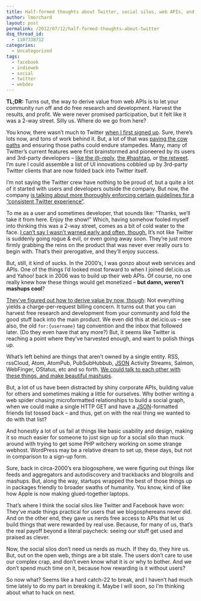 ```yaml
---
title: Half-formed thoughts about Twitter, social silos, web APIs, and mashups
author: lmorchard
layout: post
permalink: /2012/07/12/half-formed-thoughts-about-twitter
dsq_thread_id:
  - 1107338712
categories:
  - Uncategorized
tags:
  - facebook
  - indieweb
  - social
  - twitter
  - webdev
---
```

**TL;DR:** Turns out, the way to derive value from web APIs is to let your community run off and do free research and development. Harvest the results, and profit. We were never promised participation, but it felt like it was a 2-way street. Silly us. Where do we go from here?

<!--more-->

You know, there wasn&#8217;t much to Twitter [when I first signed up][1]. Sure, there&#8217;s lots now, and tons of work behind it. But, a lot of that was [paving the cow paths][2] and ensuring those paths could endure stampedes. Many, many of Twitter&#8217;s current features were first brainstormed and pioneered by its users and 3rd-party developers &#8211; [like the @-reply][3], [the #hashtag][4], or [the retweet][5]. I&#8217;m sure I could assemble a list of UI innovations cobbled up by 3rd-party Twitter clients that are now folded back into Twitter itself.

I&#8217;m not saying the Twitter crew have nothing to be proud of, but a quite a lot of it started with users and developers outside the company. But now, the company [is talking about more thoroughly enforcing certain guidelines for a &#8220;consistent Twitter experience&#8221;][6].

To me as a user and sometimes developer, that sounds like: &#8220;Thanks, we&#8217;ll take it from here. Enjoy the show!&#8221; Which, having somehow fooled myself into thinking this was a 2-way street, comes as a bit of cold water to the face. [I can&#8217;t say I wasn&#8217;t warned early and often, though.][7] It&#8217;s not like Twitter is suddenly going rogue & evil, or even going away soon. They&#8217;re just more firmly grabbing the reins on the product that was never ever really ours to begin with. That&#8217;s their prerogative, and they&#8217;ll enjoy success.

But, still, it kind of sucks. In the 2000&#8217;s, I was gonzo about web services and APIs. One of the things I&#8217;d looked most forward to when I joined del.icio.us and Yahoo! back in 2006 was to build up their web APIs. Of course, no one really knew how these things would get monetized &#8211; **but damn, weren&#8217;t mashups cool**?

[They&#8217;ve figured out how to derive value by now, though][8]: Not everything yields a charge-per-request billing concern. It turns out that you can harvest free research and development from your community and fold the good stuff back into the main product. We even did this at del.icio.us &#8211; see also, the old `for:{username}` tag convention and the inbox that followed later. (Do they even have that any more?) But, it seems like Twitter is reaching a point where they&#8217;ve harvested enough, and want to polish things up.

What&#8217;s left behind are things that aren&#8217;t owned by a single entity. RSS, rssCloud, Atom, AtomPub, PubSubHubbub, <a target="_blank" title="JSON" href="https://developer.mozilla.org/docs/JSON?utm_source=wordpress%20blog&utm_medium=content%20link&utm_campaign=promote%20mdn">JSON</a> Activity Streams, Salmon, WebFinger, OStatus, etc and so forth. [We could talk to each other with these things, and make beautiful mashups][9].

But, a lot of us have been distracted by shiny corporate APIs, building value for others and sometimes making a little for ourselves. Why bother writing a web spider chasing microformatted relationships to build a social graph, when we could make a single HTTP GET and have a <a target="_blank" title="JSON" href="https://developer.mozilla.org/docs/JSON?utm_source=wordpress%20blog&utm_medium=content%20link&utm_campaign=promote%20mdn">JSON</a>-formatted friends list tossed back &#8211; and thus, get on with the real thing we wanted to do with that list?

And honestly a lot of us fail at things like basic usability and design, making it so much easier for someone to just sign up for a social silo than muck around with trying to get some PHP witchery working on some strange webhost. WordPress may be a relative dream to set up, these days, but not in comparison to a sign-up form.

Sure, back in circa-2000&#8217;s era blogosphere, we were figuring out things like feeds and aggregators and autodiscovery and trackbacks and blogrolls and mashups. But, along the way, startups wrapped the best of those things up in packages friendly to broader swaths of humanity. You know, kind of like how Apple is now making glued-together laptops.

That&#8217;s where I think the social silos like Twitter and Facebook have won: They&#8217;ve made things practical for users that we blogosphereans never did. And on the other end, they gave us nerds free access to APIs that let us build things that were rewarded by real use. Because, for many of us, that&#8217;s the real payoff beyond a literal paycheck: seeing our stuff get used and praised as clever.

Now, the social silos don&#8217;t need us nerds as much. If they do, they hire us. But, out on the open web, things are a bit stale. The users don&#8217;t care to use our complex crap, and don&#8217;t even know what it is or why to bother. And we don&#8217;t spend much time on it, because how rewarding is it without users?

So now what? Seems like a hard catch-22 to break, and I haven&#8217;t had much time lately to do my part in breaking it. Maybe I will soon, so I&#8217;m thinking about what to hack on next.

 [1]: http://twitter.com/lmorchard/status/42834/
 [2]: https://www.google.com/search?q=paving+cow+paths
 [3]: http://anarchogeek.com/2012/07/09/origin-of-the-reply-digging-through-twitters-history/
 [4]: http://gigaom.com/2010/04/30/the-short-and-illustrious-history-of-twitter-hashtags/
 [5]: http://en.wikipedia.org/wiki/Reblogging#Twitter
 [6]: https://dev.twitter.com/blog/delivering-consistent-twitter-experience
 [7]: http://scripting.com/stories/2010/04/26/theToxicCoralReef.html#p10
 [8]: http://scripting.com/stories/2012/07/07/twitterIsACorporateApi.html
 [9]: http://inessential.com/2012/06/29/matthew_on_twitter_restrictions
